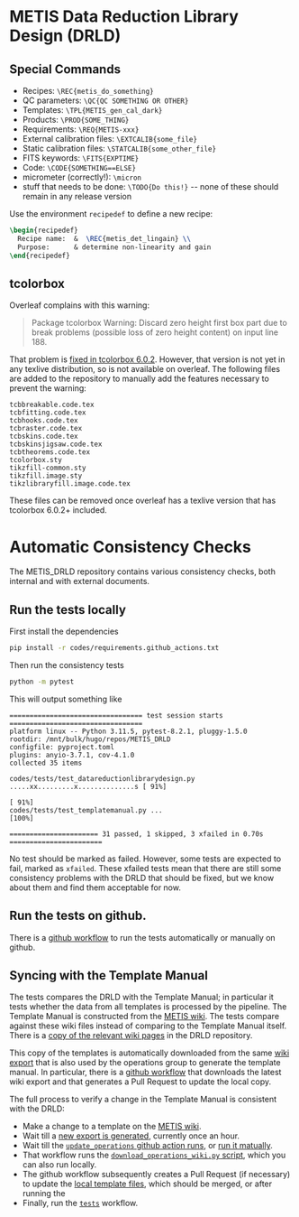 # METIS Data Reduction Library Design (DRLD)

## Special Commands

- Recipes: `\REC{metis_do_something}`
- QC parameters: `\QC{QC SOMETHING OR OTHER}`
- Templates: `\TPL{METIS_gen_cal_dark}`
- Products: `\PROD{SOME_THING}`
- Requirements: `\REQ{METIS-xxx}`
- External calibration files: `\EXTCALIB{some_file}`
- Static calibration files: `\STATCALIB{some_other_file}`
- FITS keywords: `\FITS{EXPTIME}`
- Code: `\CODE{SOMETHING==ELSE}`
- micrometer (correctly!): `\micron`
- stuff that needs to be done: `\TODO{Do this!}` -- none of these should remain in any release version

Use the environment `recipedef` to define a new recipe:
```latex
\begin{recipedef}
  Recipe name:  &  \REC{metis_det_lingain} \\
  Purpose:      & determine non-linearity and gain
\end{recipedef}
```

## tcolorbox

Overleaf complains with this warning:
> Package tcolorbox Warning: Discard zero height first box part due to break problems (possible loss of zero height content) on input line 188.

That problem is [fixed in tcolorbox 6.0.2](https://github.com/T-F-S/tcolorbox/issues/218).
However, that version is not yet in any texlive distribution, so is not available on overleaf. The following files are added to the repository to manually add the features necessary to prevent the warning:

```
tcbbreakable.code.tex
tcbfitting.code.tex
tcbhooks.code.tex
tcbraster.code.tex
tcbskins.code.tex
tcbskinsjigsaw.code.tex
tcbtheorems.code.tex
tcolorbox.sty
tikzfill-common.sty
tikzfill.image.sty
tikzlibraryfill.image.code.tex
```

These files can be removed once overleaf has a texlive version that has tcolorbox 6.0.2+ included.

# Automatic Consistency Checks

The METIS_DRLD repository contains various consistency checks, both internal and with external documents.

## Run the tests locally

First install the dependencies
```bash
pip install -r codes/requirements.github_actions.txt
```

Then run the consistency tests
```bash
python -m pytest
```

This will output something like
```
================================= test session starts =================================
platform linux -- Python 3.11.5, pytest-8.2.1, pluggy-1.5.0
rootdir: /mnt/bulk/hugo/repos/METIS_DRLD
configfile: pyproject.toml
plugins: anyio-3.7.1, cov-4.1.0
collected 35 items                                                                    

codes/tests/test_datareductionlibrarydesign.py .....xx.........x..............s [ 91%]
                                                                                [ 91%]
codes/tests/test_templatemanual.py ...                                          [100%]

====================== 31 passed, 1 skipped, 3 xfailed in 0.70s =======================
```

No test should be marked as failed.
However, some tests are expected to fail, marked as `xfailed`.
These xfailed tests mean that there are still some consistency problems with the DRLD that should be fixed, but we know about them and find them acceptable for now.

## Run the tests on github.

There is a [github workflow](https://github.com/AstarVienna/METIS_DRLD/blob/master/.github/workflows/tests.yml) to run the tests automatically or manually on github.

## Syncing with the Template Manual

The tests compares the DRLD with the Template Manual; in particular it tests whether the data from all templates is processed by the pipeline.
The Template Manual is constructed from the [METIS wiki](https://metis.strw.leidenuniv.nl/wiki/doku.php?id=operations:metis_templates).
The tests compare against these wiki files instead of comparing to the Template Manual itself.
There is a [copy of the relevant wiki pages](https://github.com/AstarVienna/METIS_DRLD/tree/master/codes/drld_parser/operations) in the DRLD repository.

This copy of the templates is automatically downloaded from the same [wiki export](https://home.strw.leidenuniv.nl/~burtscher/metis_operations/) that is also used by the operations group to generate the template manual.
In particular, there is a [github workflow](https://github.com/AstarVienna/METIS_DRLD/blob/master/.github/workflows/update_operations.yml) that downloads the latest wiki export and that generates a Pull Request to update the local copy.

The full process to verify a change in the Template Manual is consistent with the DRLD:

- Make a change to a template on the [METIS wiki](https://metis.strw.leidenuniv.nl/wiki/doku.php?id=operations:metis_templates).
- Wait till a [new export is generated](https://home.strw.leidenuniv.nl/~burtscher/metis_operations/), currently once an hour.
- Wait till the [`update_operations` github action runs](https://github.com/AstarVienna/METIS_DRLD/blob/master/.github/workflows/update_operations.yml), or [run it matually](https://github.com/AstarVienna/METIS_DRLD/actions/workflows/update_operations.yml).
- That workflow runs the [`download_operations_wiki.py` script](https://github.com/AstarVienna/METIS_DRLD/blob/master/codes/drld_parser/download_operations_wiki.py),  which you can also run locally.
- The github workflow subsequently creates a Pull Request (if necessary) to update the [local template files](https://github.com/AstarVienna/METIS_DRLD/tree/master/codes/drld_parser/operations), which should be merged, or after running the 
- Finally, run the [`tests`](https://github.com/AstarVienna/METIS_DRLD/actions/workflows/tests.yml) workflow.




